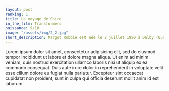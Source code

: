 ```yaml
---
layout: post
ranking: 1
title: Le voyage de Chiro
in_the_film: Transformers
puissance: 9/10
image: "/assets/img/2_2.jpg"
short_description: Margot Robbie est née le 2 juillet 1990 à Dalby (Queensland, Australie), est une actrice et productrice australienne.
---
```


Lorem ipsum dolor sit amet, consectetur adipisicing elit, sed do eiusmod tempor incididunt ut labore et dolore magna aliqua. Ut enim ad minim veniam, quis nostrud exercitation ullamco laboris nisi ut aliquip ex ea commodo consequat. Duis aute irure dolor in reprehenderit in voluptate velit esse cillum dolore eu fugiat nulla pariatur. Excepteur sint occaecat cupidatat non proident, sunt in culpa qui officia deserunt mollit anim id est laborum.
